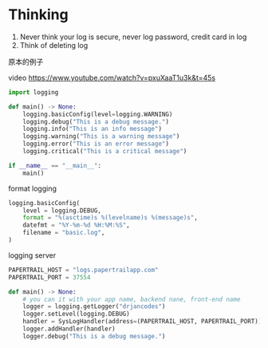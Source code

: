 
# Thinking

1. Never think your log is secure, never log password, credit card in log
2. Think of deleting log

原本的例子


video 
https://www.youtube.com/watch?v=pxuXaaT1u3k&t=45s





```python
import logging

def main() -> None:
	logging.basicConfig(level=logging.WARNING)
	logging.debug("This is a debug message.")
	logging.info("This is an info message")
	logging.warning("This is a warning message")
	logging.error("This is an error message")
	logging.critical("This is a critical message")

if __name__ == "__main__":
	main()
```

format logging
```python
logging.basicConfig(
	level = logging.DEBUG,
	format = "%(asctime)s %(levelname)s %(message)s",
	datefmt = "%Y-%m-%d %H:%M:%S",
	filename = "basic.log",
)
```

logging server

```python
PAPERTRAIL_HOST = "logs.papertrailapp.com"
PAPERTRAIL_PORT = 37554

def main() -> None:
	# you can it with your app name, backend nane, front-end name
	logger = logging.getLogger("drjancodes")  
	logger.setLevel(logging.DEBUG)
	handler = SysLogHandler(address=(PAPERTRAIL_HOST, PAPERTRAIL_PORT))
	logger.addHandler(handler)
	logger.debug("This is a debug message.")
```